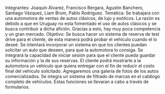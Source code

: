 Integrantes: Joaquín Álvarez, Francisco Bergara, Agustin Banchero, Santiago Vázquez, Liam Brum, Pablo Rodriguez.
Temática: Se trabajara con una automotora de ventas de autos clásicos, de lujo y exóticos. La razón es debido a que en Uruguay no esta fomentado el uso de autos clásicos y se busca contribuir a dicha afición. Gracias a esto, hay muy poca competencia y un gran mercado.
Objetivo: Se busca hacer un sistema de reserva de test drive para el cliente, de esta manera podrá probar el vehículo cuando el lo deseé.
Se intentará incorporar un sistema en que los clientes puedan solicitar un auto que deseen, para que la automotora lo consiga.
Se integrará la capacidad de iniciar sesión para que el cliente pueda guardar su información y la de sus reservas.
El cliente podrá mostrarle a la automotora un vehículo que quiera entregar con el fin de reducir el costo final del vehículo solicitado.
Agregaremos una galería de fotos de los autos comercializados.
Se integra un sistema de filtrado de marcas en el catálogo completo de vehículos.
Estas funciones se llevaran a cabo a través de formularios.
